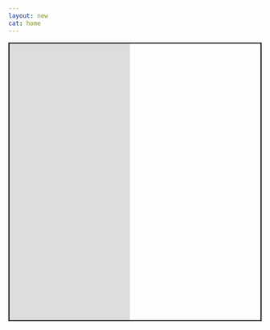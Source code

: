 ```yaml
---
layout: new
cat: home
---
```

<div style="border: 2px solid Black; overflow: hidden; margin: 15px auto; max-width: 100%; max-height: 100%;">
<iframe scrolling="no" src="http://www.atlantajcc.org/pldb-live/bbyo-co-ed-fall-flag-football-league-37023/?back=pldb_active" style="border: 0px none; margin-left: -260; height: 700px; margin-top: -150; width: 500px;">
</iframe>
</div>
